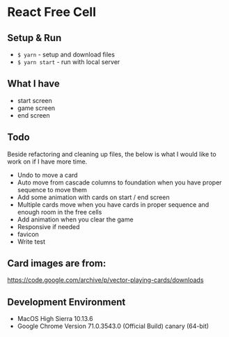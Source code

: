 # React Free Cell

## Setup & Run

- `$ yarn` - setup and download files
- `$ yarn start` - run with local server

## What I have

- start screen
- game screen
- end screen

## Todo

Beside refactoring and cleaning up files, the below is what I would like to work on if I have more time.

- Undo to move a card
- Auto move from cascade columns to foundation when you have proper sequence to move them  
- Add some animation with cards on start / end screen
- Multiple cards move when you have cards in proper sequence and enough room in the free cells
- Add animation when you clear the game
- Responsive if needed
- favicon
- Write test

## Card images are from:

https://code.google.com/archive/p/vector-playing-cards/downloads

## Development Environment

- MacOS High Sierra 10.13.6
- Google Chrome Version 71.0.3543.0 (Official Build) canary (64-bit)